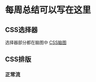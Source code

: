 # 每周总结可以写在这里

## CSS选择器

选择器部分都在脑图中
[CSS脑图](https://www.processon.com/view/link/5ed399a25653bb0734405d5d)

## CSS排版

### 正常流

